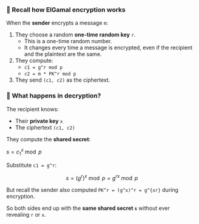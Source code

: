 ### 🔑 Recall how ElGamal encryption works

When the **sender** encrypts a message `m`:

1. They choose a random **one-time random key** `r`.
    - This is a one-time random number.
    - It changes every time a message is encrypted, even if the recipient and the plaintext are the same.
2. They compute:
    - `c1 = g^r mod p`
    - `c2 = m * PK^r mod p`
3. They send `(c1, c2)` as the ciphertext.

### 🧮 What happens in decryption?

The recipient knows:

- Their **private key** `x`
- The ciphertext `(c1, c2)`

They compute the **shared secret**:

$s = {c_1}^x \bmod p$

Substitute `c1 = g^r`:

$$ s = (g^r)^x \bmod p = g^{rx} \bmod p $$

But recall the sender also computed `PK^r = (g^x)^r = g^{xr}` during encryption.

So both sides end up with the **same shared secret `s`** without ever revealing `r` or `x`.